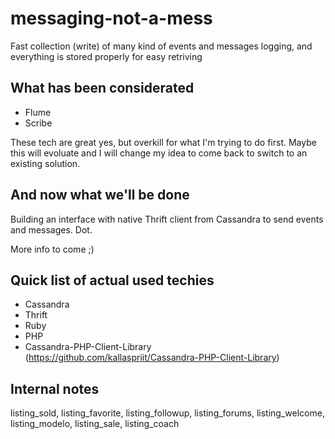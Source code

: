messaging-not-a-mess
====================

Fast collection (write) of many kind of events and messages logging, and everything is stored properly for easy retriving

What has been considerated
------------------------

- Flume
- Scribe

These tech are great yes, but overkill for what I'm trying to do first. Maybe this will evoluate and I will change my idea to come back to 
switch to an existing solution.


And now what we'll be done
------------------------

Building an interface with native Thrift client from Cassandra to send events and messages. Dot.

More info to come ;)


Quick list of actual used techies
------------------------
- Cassandra
- Thrift
- Ruby
- PHP
- Cassandra-PHP-Client-Library (https://github.com/kallaspriit/Cassandra-PHP-Client-Library)

Internal notes
--------------------------
listing_sold, listing_favorite, listing_followup, listing_forums, listing_welcome, listing_modelo, listing_sale, listing_coach
